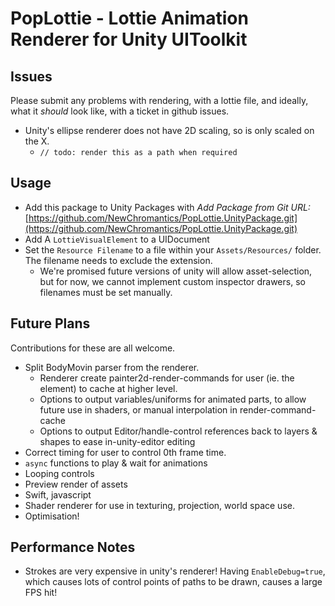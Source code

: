 PopLottie - Lottie Animation Renderer for Unity UIToolkit
===================

Issues
----------
Please submit any problems with rendering, with a lottie file, and ideally, what it _should_ look like, with a ticket in github issues.

- Unity's ellipse renderer does not have 2D scaling, so is only scaled on the X.
	- `// todo: render this as a path when required`

Usage
-----------
- Add this package to Unity Packages with _Add Package from Git URL:_ [https://github.com/NewChromantics/PopLottie.UnityPackage.git](https://github.com/NewChromantics/PopLottie.UnityPackage.git)
- Add A `LottieVisualElement` to a UIDocument
- Set the `Resource Filename` to a file within your `Assets/Resources/` folder. The filename needs to exclude the extension.
	- We're promised future versions of unity will allow asset-selection, but for now, we cannot implement custom inspector drawers, so filenames must be set manually.

Future Plans
----------
Contributions for these are all welcome.
- Split BodyMovin parser from the renderer.
	- Renderer create painter2d-render-commands for user (ie. the element) to cache at higher level.
	- Options to output variables/uniforms for animated parts, to allow future use in shaders, or manual interpolation in render-command-cache
	- Options to output Editor/handle-control references back to layers & shapes to ease in-unity-editor editing
- Correct timing for user to control 0th frame time.
- `async` functions to play & wait for animations
- Looping controls
- Preview render of assets
- Swift, javascript
- Shader renderer for use in texturing, projection, world space use.
- Optimisation!

Performance Notes
-------------
- Strokes are very expensive in unity's renderer! Having `EnableDebug=true`, which causes lots of control points of paths to be drawn, causes a large FPS hit!
